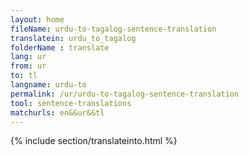 ```yaml
---
layout: home
fileName: urdu-to-tagalog-sentence-translation
translatein: urdu_to_tagalog
folderName : translate
lang: ur
from: ur
to: tl
langname: urdu-to
permalink: /ur/urdu-to-tagalog-sentence-translation
tool: sentence-translations
matchurls: en&&ur&&tl
---
```

{% include section/translateinto.html %}
